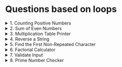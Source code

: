 # Questions based on loops

<details>
Problem: Given a list of numbers, count how many are positive.
numbers = [1, -2, 3, -4, 5, 6, -7, -8, 9, 10]
<summary>1. Counting Positive Numbers
</summary>
</details>

<details>
Problem: Calculate the sum of even numbers up to a given number n.
<summary>2. Sum of Even Numbers
</summary>
</details>

<details>
Problem: Print the multiplication table for a given number up to 10, but skip the fifth iteration.
<summary>3. Multiplication Table Printer
</summary>
</details>

<details>
Problem: Reverse a string using a loop.
<summary>4. Reverse a String
</summary>
</details>

<details>
Problem: Given a string, find the first non-repeated character.
<summary>5. Find the First Non-Repeated Character
</summary>
</details>

<details>
Problem: Compute the factorial of a number using a while loop.
<summary>6. Factorial Calculator
</summary>
</details>

<details>
Problem: Keep asking the user for input until they enter a number between 1 and 10.
<summary>7. Validate Input
</summary>
</details>

<details>
Problem: Check if a number is prime.
<summary>8. Prime Number Checker
</summary>
</details>